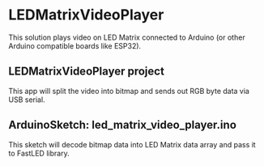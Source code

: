 # LEDMatrixVideoPlayer

This solution plays video on LED Matrix connected to Arduino (or other Arduino compatible boards like ESP32).

## LEDMatrixVideoPlayer project

This app will split the video into bitmap and sends out RGB byte data via USB serial.

## ArduinoSketch: led_matrix_video_player.ino

This sketch will decode bitmap data into LED Matrix data array and pass it to FastLED library.
